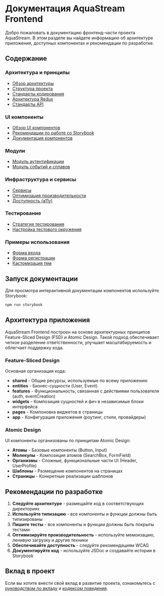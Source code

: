 # Документация AquaStream Frontend

Добро пожаловать в документацию фронтенд-части проекта AquaStream. В этом разделе вы найдете информацию об архитектуре приложения, доступных компонентах и рекомендации по разработке.

## Содержание

### Архитектура и принципы
- [Обзор архитектуры](/.docs/ARCHITECTURE.md)
- [Структура проекта](/.docs/structure.md)
- [Стандарты кодирования](/.docs/CODING_STANDARDS.md)
- [Архитектура Redux](/.docs/redux-architecture.md)
- [Стандарты API](/.docs/api-standards.md)

### UI компоненты
- [Обзор UI компонентов](/.docs/ui-components.md)
- [Рекомендации по работе со Storybook](/.docs/storybook-guidelines.md)
- [Документация компонентов](/src/components/ui/README.md)

### Модули
- [Модуль аутентификации](/src/modules/auth/README.md)
- [Модуль событий и сплавов](/src/modules/events/README.md)

### Инфраструктура и сервисы
- [Сервисы](/src/services/README.md)
- [Оптимизация производительности](/.docs/performance-optimization.md)
- [Доступность (a11y)](/.docs/accessibility.md)

### Тестирование
- [Стратегия тестирования](/.docs/testing-strategy.md)
- [Настройка тестового окружения](/test/README.md)

### Примеры использования
- [Форма входа](/src/docs/examples/LoginFormExample.tsx)
- [Форма регистрации](/src/docs/examples/RegisterFormExample.tsx)
- [Кастомизация тем](/src/docs/examples/CustomThemingExample.tsx)

## Запуск документации

Для просмотра интерактивной документации компонентов используйте Storybook:

```bash
npm run storybook
```

## Архитектура приложения

AquaStream Frontend построен на основе архитектурных принципов Feature-Sliced Design (FSD) и Atomic Design. Такой подход обеспечивает четкое разделение ответственности, улучшает масштабируемость и облегчает поддержку кода.

### Feature-Sliced Design

Основная организация кода:

- **shared** - Общие ресурсы, используемые по всему приложению
- **entities** - Бизнес-сущности (User, Event)
- **features** - Функциональность, связанная с действиями пользователя (auth, eventCreation)
- **widgets** - Композиция сущностей и фич в независимые блоки интерфейса
- **pages** - Компоновка виджетов в страницы
- **app** - Конфигурация приложения (роутинг, стили, провайдеры)

### Atomic Design

UI компоненты организованы по принципам Atomic Design:

- **Атомы** - Базовые компоненты (Button, Input)
- **Молекулы** - Композиция атомов (SearchBox, FormField)
- **Организмы** - Сложные, функциональные части UI (Header, UserProfile)
- **Шаблоны** - Размещение компонентов на страницах
- **Страницы** - Конкретные реализации шаблонов

## Рекомендации по разработке

1. **Следуйте архитектуре** - размещайте код в соответствующих директориях
2. **Используйте типизацию** - все компоненты и функции должны быть типизированы
3. **Пишите тесты** - все компоненты и функции должны быть покрыты тестами
4. **Оптимизируйте производительность** - используйте мемоизацию, ленивую загрузку и другие техники
5. **Обеспечивайте доступность** - следуйте рекомендациям WCAG
6. **Документируйте код** - используйте JSDoc и создавайте истории в Storybook

## Вклад в проект

Если вы хотите внести свой вклад в развитие проекта, ознакомьтесь с [руководством по вкладу](/.docs/CONTRIBUTING.md) и [кодексом поведения](/.docs/CODE_OF_CONDUCT.md). 